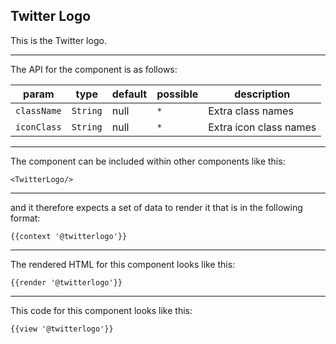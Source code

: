 ## Twitter Logo

This is the Twitter logo.

-----
The API for the component is as follows:

| param         | type          | default       | possible      | description           |
|---            |---            |---            |---            |---                    |
| `className`   | `String`      | null          | `*`           | Extra class names |
| `iconClass`   | `String`      | null          | `*`           | Extra icon class names |

-----
The component can be included within other components like this:

```
<TwitterLogo/>
```

-----
and it therefore expects a set of data to render it that is in the following format:

```
{{context '@twitterlogo'}}
```

-----
The rendered HTML for this component looks like this:

```
{{render '@twitterlogo'}}
```

-----
This code for this component looks like this:

```
{{view '@twitterlogo'}}
```
